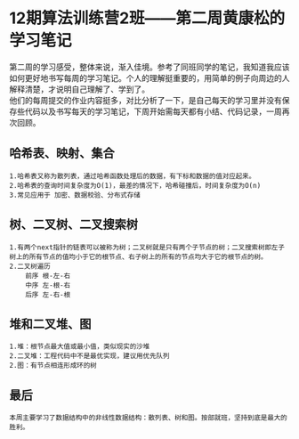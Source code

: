 # 12期算法训练营2班——第二周黄康松的学习笔记
第二周的学习感受，整体来说，渐入佳境。参考了同班同学的笔记，我知道我应该如何更好地书写每周的学习笔记。个人的理解挺重要的，用简单的例子向周边的人解释清楚，才说明自己理解了、学到了。  
他们的每周提交的作业内容挺多，对比分析了一下，是自己每天的学习里并没有保存些代码以及书写每天的学习笔记，下周开始需每天都有小结、代码记录，一周再次回顾。
## 哈希表、映射、集合
    1.哈希表又称为散列表，通过哈希函数处理后的数据，有下标和数据的值对应起来。
    2.哈希表的查询时间复杂度为O(1)，最差的情况下，哈希碰撞后，时间复杂度为O(n)
    3.常见应用于 加密、数据校验、分布式存储
## 树、二叉树、二叉搜索树
    1.有两个next指针的链表可以被称为树；二叉树就是只有两个子节点的树；二叉搜索树即左子树上的所有节点的值均小于它的根节点、右子树上的所有的节点均大于它的根节点的树。
    2.二叉树遍历
        前序 根-左-右
        中序 左-根-右
        后序 左-右-根
## 堆和二叉堆、图
    1.堆：根节点最大值或最小值，类似现实的沙堆
    2.二叉堆：工程代码中不是最优实现，建议用优先队列
    2.图：有节点相连形成环的树
## 最后
    本周主要学习了数据结构中的非线性数据结构：散列表、树和图。按部就班，坚持到底是最大的胜利。
